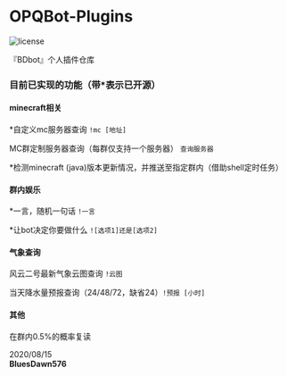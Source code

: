 # OPQBot-Plugins
![license](https://img.shields.io/github/license/BluesDawn576/OPQBot-Plugins)

『BDbot』个人插件仓库

### 目前已实现的功能（带\*表示已开源）

#### minecraft相关

\*自定义mc服务器查询 `!mc [地址]`

MC群定制服务器查询（每群仅支持一个服务器） `查询服务器`

\*检测minecraft (java)版本更新情况，并推送至指定群内（借助shell定时任务）


#### 群内娱乐

\*一言，随机一句话 `!一言`

\*让bot决定你要做什么 `![选项1]还是[选项2]`


#### 气象查询

风云二号最新气象云图查询 `!云图`

当天降水量预报查询（24/48/72，缺省24）`!预报 [小时]`


#### 其他

在群内0.5%的概率复读


2020/08/15<br>**BluesDawn576**
